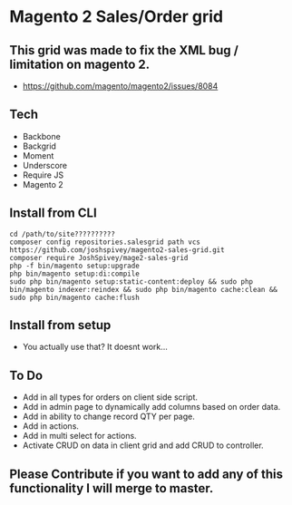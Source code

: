 # Magento 2 Sales/Order grid

## This grid was made to fix the XML bug / limitation on magento 2.
- https://github.com/magento/magento2/issues/8084

## Tech
- Backbone
- Backgrid
- Moment
- Underscore
- Require JS
- Magento 2

## Install from CLI
``` 
cd /path/to/site??????????
composer config repositories.salesgrid path vcs https://github.com/joshspivey/magento2-sales-grid.git 
composer require JoshSpivey/mage2-sales-grid
php -f bin/magento setup:upgrade
php bin/magento setup:di:compile
sudo php bin/magento setup:static-content:deploy && sudo php bin/magento indexer:reindex && sudo php bin/magento cache:clean && sudo php bin/magento cache:flush
```

## Install from setup
- You actually use that? It doesnt work...

## To Do
- Add in all types for orders on client side script.
- Add in admin page to dynamically add columns based on order data.
- Add in ability to change record QTY per page.
- Add in actions.
- Add in multi select for actions.
- Activate CRUD on data in client grid and add CRUD to controller.

## Please Contribute if you want to add any of this functionality I will merge to master. 
